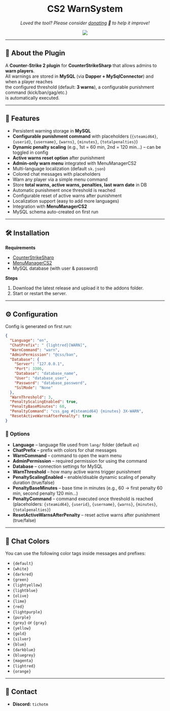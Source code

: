 <h1 align="center">
  CS2 WarnSystem
</h1>

<p align="center">
<i>Loved the tool? Please consider <a href="https://paypal.com/paypalme/playpointsk">donating</a> 💸 to help it improve!</i>
</p>

<p align="center">
<a href="https://www.paypal.com/paypalme/playpointsk"><img src="https://img.shields.io/badge/support-PayPal-blue?logo=PayPal&style=flat-square&label=Donate"/>
</a>
</p>

---

## 📜 About the Plugin

A **Counter-Strike 2 plugin** for **CounterStrikeSharp** that allows admins to **warn players**.  
All warnings are stored in **MySQL** (via **Dapper + MySqlConnector**) and when a player reaches  
the configured threshold (default: **3 warns**), a configurable punishment command (kick/ban/gag/etc.)  
is automatically executed.

---

## 🔹 Features

- Persistent warning storage in **MySQL**
- **Configurable punishment command** with placeholders (`{steamid64}`, `{userid}`, `{username}`, `{warns}`, `{minutes}`, `{totalpenalties}`)
- **Dynamic penalty scaling** (e.g., 1st = 60 min, 2nd = 120 min…) – can be toggled in config
- **Active warns reset option** after punishment
- **Admin-only warn menu** integrated with MenuManagerCS2
- Multi-language localization (default `sk.json`)
- Colored chat messages with placeholders
- Warn any player via a simple menu command
- Store **total warns, active warns, penalties, last warn date** in DB
- Automatic punishment once threshold is reached
- Configurable reset of active warns after punishment
- Localization support (easy to add more languages)
- Integration with **MenuManagerCS2**
- MySQL schema auto-created on first run

---

## 🛠 Installation

**Requirements**
- [CounterStrikeSharp](https://github.com/roflmuffin/CounterStrikeSharp)
- [MenuManagerCS2](https://github.com/NickFox007/MenuManagerCS2)
- MySQL database (with user & password)

**Steps**
1. Download the latest release and upload it to the addons folder.
2. Start or restart the server.

---

## ⚙️ Configuration

Config is generated on first run:

```json
{
  "Language": "en",
  "ChatPrefix": " {lightred}[WARN]",
  "WarnCommand": "warn",
  "AdminPermission": "@css/ban",
  "Database": {
    "Server": "127.0.0.1",
    "Port": 3306,
    "Database": "database_name",
    "User": "database_user",
    "Password": "database_password",
    "SslMode": "None"
  },
  "WarnThreshold": 3,
  "PenaltyScalingEnabled": true,
  "PenaltyBaseMinutes": 60,
  "PenaltyCommand": "css_gag #{steamid64} {minutes} 3X-WARN",
  "ResetActiveWarnsAfterPenalty": true
}
```

### 🔧 Options
- **Language** – language file used from `lang/` folder (default `en`)
- **ChatPrefix** – prefix with colors for chat messages
- **WarnCommand** – command to open the warn menu
- **AdminPermission** – required permission for using the command
- **Database** – connection settings for MySQL
- **WarnThreshold** – how many active warns trigger punishment
- **PenaltyScalingEnabled** – enable/disable dynamic scaling of penalty duration (true/false)
- **PenaltyBaseMinutes** – base time in minutes (e.g., 60 → first penalty 60 min, second penalty 120 min…)
- **PenaltyCommand** – command executed once threshold is reached  
  (placeholders: `{steamid64}`, `{userid}`, `{username}`, `{warns}`, `{minutes}`, `{totalpenalties}`)
- **ResetActiveWarnsAfterPenalty** – reset active warns after punishment (true/false)

---

## 🎨 Chat Colors

You can use the following color tags inside messages and prefixes:

- `{default}`
- `{white}`
- `{darkred}`
- `{green}`
- `{lightyellow}`
- `{lightblue}`
- `{olive}`
- `{lime}`
- `{red}`
- `{lightpurple}`
- `{purple}`
- `{grey}` or `{gray}`
- `{yellow}`
- `{gold}`
- `{silver}`
- `{blue}`
- `{darkblue}`
- `{bluegrey}`
- `{magenta}`
- `{lightred}`
- `{orange}`

---

## 📩 Contact
- **Discord:** `tichotm`
